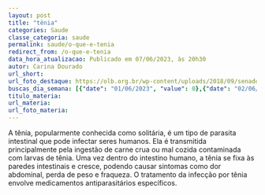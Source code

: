 ```yaml
---
layout: post
title: "tênia"
categories: Saude
classe_categoria: saude
permalink: saude/o-que-e-tenia
redirect_from: /o-que-e-tenia
data_hora_atualizacao: Publicado em 07/06/2023, às 20h30
autor: Carina Dourado
url_short: 
url_foto_destaque: https://olb.org.br/wp-content/uploads/2018/09/senador.jpg
buscas_dia_semana: [{"date": "01/06/2023", "value": 0},{"date": "02/06/2023", "value": 0},{"date": "03/06/2023", "value": 0},{"date": "04/06/2023", "value": 5},{"date": "05/06/2023", "value": 20},{"date": "06/06/2023", "value": 30},{"date": "07/06/2023", "value": 15}]
titulo_materia: 
url_materia: 
url_foto_materia: 
---
```

A tênia, popularmente conhecida como solitária, é um tipo de parasita intestinal que pode infectar seres humanos. Ela é transmitida principalmente pela ingestão de carne crua ou mal cozida contaminada com larvas de tênia. Uma vez dentro do intestino humano, a tênia se fixa às paredes intestinais e cresce, podendo causar sintomas como dor abdominal, perda de peso e fraqueza. O tratamento da infecção por tênia envolve medicamentos antiparasitários específicos.

